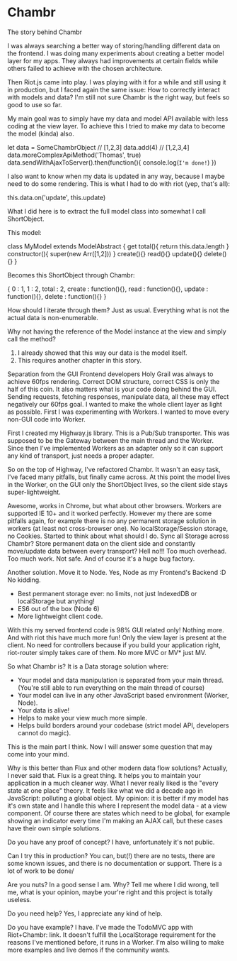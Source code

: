 # Chambr

The story behind Chambr

I was always searching a better way of storing/handling different data on the frontend. I was doing many experiments
about creating a better model layer for my apps. They always had improvements at certain fields while others failed to
achieve with the chosen architecture.

Then Riot.js came into play. I was playing with it for a while and still using it in production,
but I faced again the same issue: How to correctly interact with models and data?
I'm still not sure Chambr is the right way, but feels so good to use so far.

My main goal was to simply have my data and model API available with less coding at the view layer.
To achieve this I tried to make my data to become the model (kinda) also.

let data = SomeChambrObject // [1,2,3]
data.add(4)  // [1,2,3,4]
data.moreComplexApiMethod('Thomas', true)
data.sendWithAjaxToServer().then(function(){
	console.log(`I'm done!`)
})

I also want to know when my data is updated in any way, because I maybe need to do some rendering.
This is what I had to do with riot (yep, that's all):

this.data.on('update', this.update)

What I did here is to extract the full model class into somewhat I call ShortObject.

This model:

class MyModel extends ModelAbstract {
    get total(){
        return this.data.length
    }
    constructor(){
        super(new Arr([1,2]))
    }
    create(){}
    read(){}
    update(){}
    delete(){}
}

Becomes this ShortObject through Chambr:

{
    0      : 1,
    1      : 2,
    total  : 2,
    create : function(){},
    read   : function(){},
    update : function(){},
    delete : function(){}
}

How should I iterate through them?
Just as usual. Everything what is not the actual data is non-enumerable.

Why not having the reference of the Model instance at the view and simply call the method?
1. I already showed that this way our data is the model itself.
2. This requires another chapter in this story.

Separation from the GUI
Frontend developers Holy Grail was always to achieve 60fps rendering.
Correct DOM structure, correct CSS is only the half of this coin. It also matters what is your code doing behind the GUI.
Sending requests, fetching responses, manipulate data, all these may effect negatively our 60fps goal.
I wanted to make the whole client layer as light as possible.
First I was experimenting with Workers. I wanted to move every non-GUI code into Worker.

First I created my Highway.js library. This is a Pub/Sub transporter. This was supposed to be the Gateway between the
main thread and the Worker. Since then I've implemented Workers as an adapter only so it can support any kind of transport,
just needs a proper adapter.

So on the top of Highway, I've refactored Chambr. It wasn't an easy task, I've faced many pitfalls, but finally came across.
At this point the model lives in the Worker, on the GUI only the ShortObject lives, so the client side stays super-lightweight.

Awesome, works in Chrome, but what about other browsers. Workers are supported IE 10+ and it worked perfectly.
However my there are some pitfalls again, for example there is no any permanent storage solution in workers (at least not cross-browser one).
No localStorage/Session storage, no Cookies. Started to think about what should I do. Sync all Storage across Chambr?
Store permanent data on the client side and constantly move/update data between every transport? Hell no!!!
Too much overhead. Too much work. Not safe. And of course it's a huge bug factory.

Another solution. Move it to Node. Yes, Node as my Frontend's Backend :D No kidding.
- Best permanent storage ever: no limits, not just IndexedDB or localStorage but anything!
- ES6 out of the box (Node 6)
- More lightweight client code.

With this my served frontend code is 98% GUI related only! Nothing more. And with riot this have much more fun!
Only the view layer is present at the client. No need for controllers because if you build your application right,
riot-router simply takes care of them. No more MVC or MV* just MV.

So what Chambr is?
It is a Data storage solution where:
- Your model and data manipulation is separated from your main thread. (You're still able to run everything on the main thread of course)
- Your model can live in any other JavaScript based environment (Worker, Node).
- Your data is alive!
- Helps to make your view much more simple.
- Helps build borders around your codebase (strict model API, developers cannot do magic).

This is the main part I think. Now I will answer some question that may come into your mind.

Why is this better than Flux and other modern data flow solutions?
Actually, I never said that. Flux is a great thing. It helps you to maintain your application in a much cleaner way.
What I never really liked is the "every state at one place" theory. It feels like what we did a decade ago in JavaScript:
polluting a global object. My opinion: it is better if my model has it's own state and I handle this where I represent the
model data - at a view component. Of course there are states which need to be global, for example showing an indicator every time I'm making an AJAX call,
but these cases have their own simple solutions.

Do you have any proof of concept?
I have, unfortunately it's not public.

Can I try this in production?
You can, but(!) there are no tests, there are some known issues, and there is no documentation or support. There is a lot of work to be done/

Are you nuts?
In a good sense I am. Why? Tell me where I did wrong, tell me, what is your opinion, maybe your're right and this project is totally useless.

Do you need help?
Yes, I appreciate any kind of help.

Do you have example?
I have. I've made the TodoMVC app with Riot+Chambr: link.
It doesn't fulfill the LocalStorage requirement for the reasons I've mentioned before, it runs in a Worker.
I'm also willing to make more examples and live demos if the community wants.

